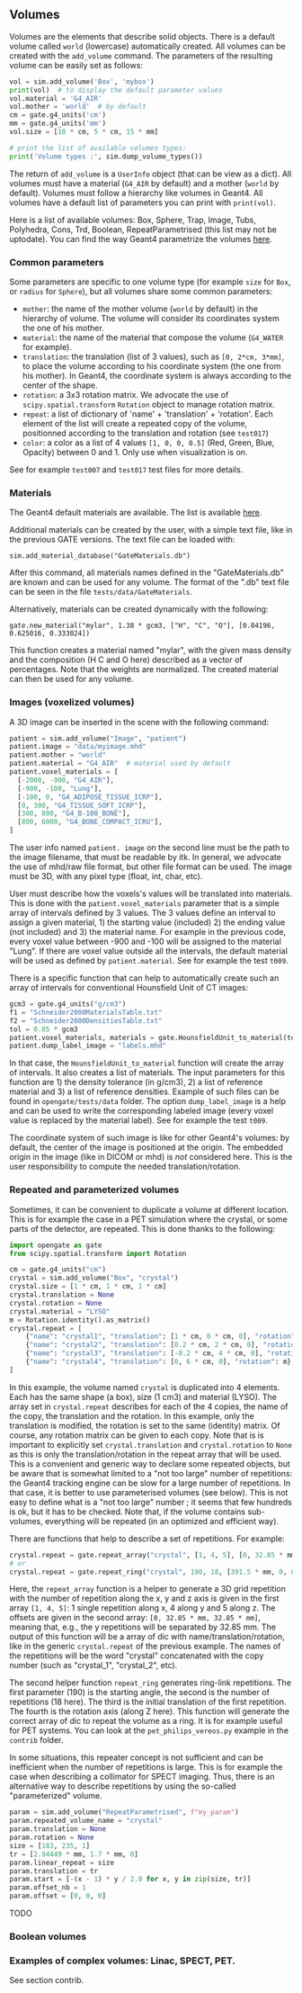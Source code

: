 ## Volumes

Volumes are the elements that describe solid objects. There is a default volume called `world` (lowercase) automatically created. All volumes can be created with the `add_volume` command. The parameters of the resulting volume can be easily set as follows:

```python
vol = sim.add_volume('Box', 'mybox')
print(vol)  # to display the default parameter values
vol.material = 'G4_AIR'
vol.mother = 'world'  # by default
cm = gate.g4_units('cm')
mm = gate.g4_units('mm')
vol.size = [10 * cm, 5 * cm, 15 * mm]

# print the list of available volumes types:
print('Volume types :', sim.dump_volume_types())
```

The return of `add_volume` is a `UserInfo` object (that can be view as a dict). All volumes must have a material (`G4_AIR` by default) and a mother (`world` by default). Volumes must follow a hierarchy like volumes in Geant4. All volumes have a default list of parameters you can print with `print(vol)`.

Here is a list of available volumes: Box, Sphere, Trap, Image, Tubs, Polyhedra, Cons, Trd, Boolean, RepeatParametrised (this list may not be uptodate). You can find the way Geant4 parametrize the volumes [here](http://geant4-userdoc.web.cern.ch/geant4-userdoc/UsersGuides/ForApplicationDeveloper/html/Detector/Geometry/geomSolids.html#constructed-solid-geometry-csg-solids).

### Common parameters

Some parameters are specific to one volume type (for example `size` for `Box`, or `radius` for `Sphere`), but all volumes share some common parameters:

- `mother`: the name of the mother volume (`world` by default) in the hierarchy of volume. The volume will consider its coordinates system the one of his mother.
- `material`: the name of the material that compose the volume (`G4_WATER` for example).
- `translation`: the translation (list of 3 values), such as `[0, 2*cm, 3*mm]`, to place the volume according to his coordinate system (the one from his mother). In Geant4, the coordinate system is always according to the center of the shape.
- `rotation`: a 3x3 rotation matrix. We advocate the use of `scipy.spatial.transform` `Rotation` object to manage rotation matrix.
- `repeat`: a list of dictionary of 'name' + 'translation' + 'rotation'. Each element of the list will create a repeated copy of the volume, positionned according to the translation and rotation (see `test017`)
- `color`: a color as a list of 4 values `[1, 0, 0, 0.5]` (Red, Green, Blue, Opacity) between 0 and 1. Only use when visualization is on.

See for example `test007` and `test017` test files for more details.

### Materials

The Geant4 default materials are available. The list is available [here](https://geant4-userdoc.web.cern.ch/UsersGuides/ForApplicationDeveloper/html/Appendix/materialNames.html).

Additional materials can be created by the user, with a simple text file, like in the previous GATE versions. The text file can be loaded with:

    sim.add_material_database("GateMaterials.db")

After this command, all materials names defined in the "GateMaterials.db" are known and can be used for any volume. The format of the ".db" text file can be seen in the file `tests/data/GateMaterials`.

Alternatively, materials can be created dynamically with the following:

    gate.new_material("mylar", 1.38 * gcm3, ["H", "C", "O"], [0.04196, 0.625016, 0.333024])

This function creates a material named "mylar", with the given mass density and the composition (H C and O here) described as a vector of percentages. Note that the weights are normalized. The created material can then be used for any volume.


### Images (voxelized volumes)

A 3D image can be inserted in the scene with the following command:

```python
patient = sim.add_volume("Image", "patient")
patient.image = "data/myimage.mhd"
patient.mother = "world"
patient.material = "G4_AIR"  # material used by default
patient.voxel_materials = [
  [-2000, -900, "G4_AIR"],
  [-900, -100, "Lung"],
  [-100, 0, "G4_ADIPOSE_TISSUE_ICRP"],
  [0, 300, "G4_TISSUE_SOFT_ICRP"],
  [300, 800, "G4_B-100_BONE"],
  [800, 6000, "G4_BONE_COMPACT_ICRU"],
]
```

The user info named `patient. image` on the second line must be the path to the image filename, that must be readable by itk. In general, we advocate the use of mhd/raw file format, but other file format can be used. The image must be 3D, with any pixel type (float, int, char, etc).

User must describe how the voxels's values will be translated into materials. This is done with the `patient.voxel_materials` parameter that is a simple array of intervals defined by 3 values. The 3 values define an interval to assign a given material, 1) the starting value (included) 2) the ending value (not included) and 3) the material name. For example in the previous code, every voxel value between -900 and -100 will be assigned to the material "Lung". If there are voxel value outside all the intervals, the default material will be used as defined by `patient.material`. See for example the test `t009`.

There is a specific function that can help to automatically create such an array of intervals for conventional Hounsfield Unit of CT images:

```python
gcm3 = gate.g4_units("g/cm3")
f1 = "Schneider2000MaterialsTable.txt"
f2 = "Schneider2000DensitiesTable.txt"
tol = 0.05 * gcm3
patient.voxel_materials, materials = gate.HounsfieldUnit_to_material(tol, f1, f2)
patient.dump_label_image = "labels.mhd"
```

In that case, the `HounsfieldUnit_to_material` function will create the array of intervals. It also creates a list of materials. The input parameters for this function are 1) the density tolerance (in g/cm3), 2) a list of reference material and 3) a list of reference densities. Example of such files can be found in `opengate/tests/data` folder. The option `dump_label_image` is a help and can be used to write the corresponding labeled image (every voxel value is replaced by the material label). See for example the test `t009`.

The coordinate system of such image is like for other Geant4's volumes: by default, the center of the image is positioned at the origin. The embedded origin in the image (like in DICOM or mhd) is *not* considered here. This is the user responsibility to compute the needed translation/rotation.


### Repeated and parameterized volumes

Sometimes, it can be convenient to duplicate a volume at different location. This is for example the case in a PET simulation where the crystal, or some parts of the detector, are repeated. This is done thanks to the following:

```python
import opengate as gate
from scipy.spatial.transform import Rotation

cm = gate.g4_units("cm")
crystal = sim.add_volume("Box", "crystal")
crystal.size = [1 * cm, 1 * cm, 1 * cm]
crystal.translation = None
crystal.rotation = None
crystal.material = "LYSO"
m = Rotation.identity().as_matrix()
crystal.repeat = [
    {"name": "crystal1", "translation": [1 * cm, 0 * cm, 0], "rotation": m},
    {"name": "crystal2", "translation": [0.2 * cm, 2 * cm, 0], "rotation": m},
    {"name": "crystal3", "translation": [-0.2 * cm, 4 * cm, 0], "rotation": m},
    {"name": "crystal4", "translation": [0, 6 * cm, 0], "rotation": m},
]
```

In this example, the volume named `crystal` is duplicated into 4 elements. Each has the same shape (a box), size (1 cm3) and material (LYSO). The array set in `crystal.repeat` describes for each of the 4 copies, the name of the copy, the translation and the rotation. In this example, only the translation is modified, the rotation is set to the same (identity) matrix. Of course, any rotation matrix can be given to each copy. Note that is is important to explicitly set `crystal.translation` and `crystal.rotation` to `None` as this is only the translation/rotation in the repeat array that will be used. This is a convenient and generic way to declare some repeated objects, but be aware that is somewhat limited to a "not too large" number of repetitions: the Geant4 tracking engine can be slow for a large number of repetitions. In that case, it is better to use parameterised volumes (see below). This is not easy to define what is a "not too large" number ; it seems that few hundreds is ok, but it has to be checked. Note that, if the volume contains sub-volumes, everything will be repeated (in an optimized and efficient way).

There are functions that help to describe a set of repetitions. For example:

```python
crystal.repeat = gate.repeat_array("crystal", [1, 4, 5], [0, 32.85 * mm, 32.85 * mm])
# or
crystal.repeat = gate.repeat_ring("crystal", 190, 18, [391.5 * mm, 0, 0], [0, 0, 1])
```

Here, the `repeat_array` function is a helper to generate a 3D grid repetition with the number of repetition along the x, y and z axis is given in the first array `[1, 4, 5]`: 1 single repetition along x, 4 along y and 5 along z. The offsets are given in the second array: `[0, 32.85 * mm, 32.85 * mm]`, meaning that, e.g., the y repetitions will be separated by 32.85 mm. The output of this function will be a array of dic with name/translation/rotation, like in the generic `crystal.repeat` of the previous example. The names of the repetitions will be the word "crystal" concatenated with the copy number (such as "crystal_1", "crystal_2", etc).

The second helper function `repeat_ring` generates ring-link repetitions. The first parameter (190) is the starting angle, the second is the number of repetitions (18 here). The third is the initial translation of the first repetition. The fourth is the rotation axis (along Z here). This function will generate the correct array of dic to repeat the volume as a ring. It is for example useful for PET systems. You can look at the `pet_philips_vereos.py` example in the `contrib` folder.


In some situations, this repeater concept is not sufficient and can be inefficient when the number of repetitions is large. This is for example the case when describing a collimator for SPECT imaging. Thus, there is an alternative way to describe repetitions by using the so-called "parameterized" volume.

```python
param = sim.add_volume("RepeatParametrised", f"my_param")
param.repeated_volume_name = "crystal"
param.translation = None
param.rotation = None
size = [183, 235, 1]
tr = [2.94449 * mm, 1.7 * mm, 0]
param.linear_repeat = size
param.translation = tr
param.start = [-(x - 1) * y / 2.0 for x, y in zip(size, tr)]
param.offset_nb = 1
param.offset = [0, 0, 0]
```

TODO

### Boolean volumes


### Examples of complex volumes: Linac, SPECT, PET.

See section contrib.
